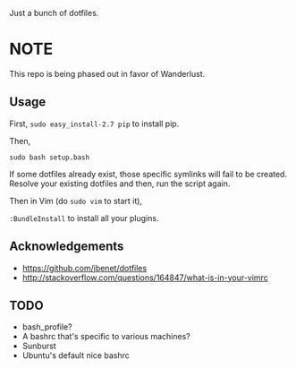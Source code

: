 Just a bunch of dotfiles.

NOTE
====

This repo is being phased out in favor of Wanderlust.

Usage
-----

First, `sudo easy_install-2.7 pip` to install pip.

Then,

`sudo bash setup.bash`

If some dotfiles already exist, those specific symlinks will fail to be created. Resolve your existing dotfiles and then, run the script again.

Then in Vim (do `sudo vim` to start it),

`:BundleInstall` to install all your plugins.


Acknowledgements
----------------

* https://github.com/jbenet/dotfiles
* http://stackoverflow.com/questions/164847/what-is-in-your-vimrc

TODO
----

* bash_profile?
* A bashrc that's specific to various machines?
* Sunburst
* Ubuntu's default nice bashrc